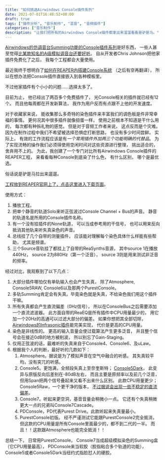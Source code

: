 ```yaml
---
title: "如何挑选Airwindows Console插件系列"
date: 2021-07-01T16:48:52+08:00
draft: true
tags: ["插件分析", "音乐制作", "混音", "音频插件"]
categories: ["音乐制作"]
description: "让我们把所有的Airwindows Console插件都拿出来溜溜看看是驴是马。"
---
```


[Airwindows的仿调音台Summing功能的Console插件系列](http://www.airwindows.com/?s=console)是好东西，
一些人甚至觉得[比某款知名的A级模拟调音台还要好听](https://tapeop.com/reviews/gear/104/console-and-buss-colors-plug-ins/)。
自从开发者Chris Johnson把他家插件免费化了之后，
我每个工程都会大量使用。

最近我终于想明白了[如何在REAPER内搭建Console系统](https://forums.cockos.com/showpost.php?p=2449032&postcount=2)
（之后有空再翻译），
所以在想办法把Console插件直接嵌入到各种模板里。

不过他家插件有个小小的问题……选择太多了。

目前为止，
他已经出了两百多个免费插件了，
光Console相关的插件就已经有12个。
而且他每周都在开发新算法，
我作为用户反而有点跟不上他的开发速度。

对于收藏家来说，
能收集那么多奇特的染色插件来丰富我们的调色板是件非常幸福的事情。
更何况其中很多插件就像扭蛋一样，
使用之前根本不知道是干什么用的，
每次都有种拆礼物的感觉。
但是对于音频工作者来说，
这点反而是个灾难。
因为在制作过程中我们不希望被选择恐惧症打断思路，
也没有多少时间尝鲜。
实际上，
有效的工作流程应该是有*一个常用插件外加两三个功能明确的代替品*。
为了实现流畅的操作我们必须得使用空闲时间对这些资源进行整理，
挑出适合的，
舍弃用不上的。
为此，我创建了一个专门对比所有Airwindows Console插件的REAPER工程，
来看看每种Console到底染了什么色，
有什么区别，
哪个是最优选。

俗话说是驴是马拉出来遛遛。

[工程放到REAPER官网上了，点击这里进入下载页面](https://stash.reaper.fm/v/42335/aw%20Console%20Comparison.rpp)。

使用方式：

1. 播放工程。
2. 把单个静音的轨道Solo来听正弦波过Console Channel + Bus的声音。
    静音的轨道名是所用的Console插件名称。
3. 有一个没有挂插件的None轨道，
    可以当成参考用的干信号，
    也可以用来反向抵消其他轨来听失真染色的声音。
4. 总线挂了几个自带的测量插件，
    应该能对理解每个染色具体什么样能有些帮助，
    尤其是频谱。
5. 三个Source音轨挂了都挂上了自带的ReaSynths音源，
    其中source 1在播放440Hz，
    source 2为880Hz（第一个泛音），
    source 3则是用来测试非泛音的频率。

经过对比，我观察到了以下几点：

1. 大部分插件哪怕仅有单轨输入也会产生失真，
    除了Atmosphere, Console5RAW, Console6以及那两个PurestConsole。
2. 多轨Summing肯定会有失真。毕竟染色就是失真，不给染色我们用这个插件干嘛。
3. 所有失真都会产生直流偏差（0Hz信号），
    所以在ConsoleBus之后需要添加一个直流滤波器。
    此方面自带的ReaEQ是所有插件中CPU用量最少的，
    用它加一个20Hz的高通可以过滤大部分的偏差。
    如果你想把其全部切除，
    [Airwindows的Infrasonic插件](https://www.airwindows.com/infrasonic/)能完美实现，
    代价是更高的CPU用量。
4. 染色是非线性的。
    更高的输入音量会使过载算法产生更多泛音，
    并且整个信号会在接近0dB的地方被削波，
    所以别忘了Gain-Staging。
5. 仅用正弦波的话，最难听的失真来自于Console4、Console6、及uLaw。
6. 根据我个人的判断，最好听的几款如下：
   1. Atmosphere。据说是为了模拟声音在空气中融合的听感。
        其失真较平均，没有突兀的听感。
   2. Console5。更饱满，全频段失真上至奈奎斯特；
        [Console5Dark](https://gearspace.com/board/showpost.php?p=13053669&postcount=147)，
        此变异与原版反向后差别在-80dB左右，
        而且主要是原频率以及前几个泛音，
        但用Span把两个信号叠起来又看不出来什么区别。
        此款CPU用量更少；
        Console5Raw，一个更干净的版本，
        [不过据说会出现一些不稳定的直流偏差](https://gearspace.com/board/showpost.php?p=13034212&postcount=8)。
   3. Console7。听起来更空洞，基音音量会稍微小一点。
        它还有个失真稍微更大一点的兄弟叫Console7Cascade。
   4. PDConsole，PD代表Purest Drive。此款听起来失真量最小。
   5. PurestConsole初版。
        经不严谨测试它能跟PurestConsole2完全抵消，
        但这款的CPU用量是所有Console里面最少的，都不到二代的一半。
        而且！！这款跟Atmosphere也能完全抵消！！

总结一下，
日常用PurestConsole，
Console7当成超级模拟染色的Summing盒（它CPU用量最高），
PDConsole来当软胶（胶指粘合多个轨道的功能），
Console5或者Console5Dark当纽约式指脸怼人的硬胶。
